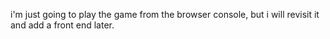 i'm just going to play the game from the browser console, but i will revisit it and add a front end later.